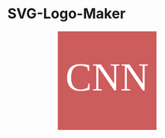 # SVG-Logo-Maker
<p align="center">
  <img src="data:image/svg+xml;utf8,%0A%3Csvg%20width%3D%22300%22%20height%3D%22200%22%20xmlns%3D%22http%3A//www.w3.org/2000/svg%22%3E%0A%20%20%20%20%3Crect%20width%3D%22200%22%20height%3D%22200%22%20fill%3D%22%23cd5c5c%22/%3E%0A%20%20%20%20%3Ctext%20x%3D%22100%22%20y%3D%22120%22%20text-anchor%3D%22middle%22%20fill%3D%22%23ffffff%22%20font-size%3D%2280%22%3ECNN%3C/text%3E%0A%3C/svg%3E%0A" alt="Custom SVG">
</p>
